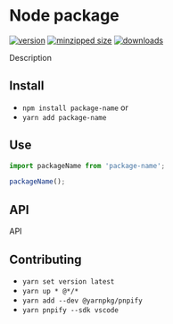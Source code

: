 # Node package

[![version](https://img.shields.io/npm/v/PACKAGE-NAME.svg)](https://www.npmjs.com/package/PACKAGE-NAME)
[![minzipped size](https://img.shields.io/bundlephobia/minzip/PACKAGE-NAME.svg)](https://www.npmjs.com/package/PACKAGE-NAME)
[![downloads](https://img.shields.io/npm/dt/PACKAGE-NAME.svg)](https://www.npmjs.com/package/PACKAGE-NAME)

Description

## Install

- `npm install package-name` or
- `yarn add package-name`

## Use

```javascript
import packageName from 'package-name';

packageName();
```

## API

API

## Contributing

- `yarn set version latest`
- `yarn up * @*/*`
- `yarn add --dev @yarnpkg/pnpify`
- `yarn pnpify --sdk vscode`
